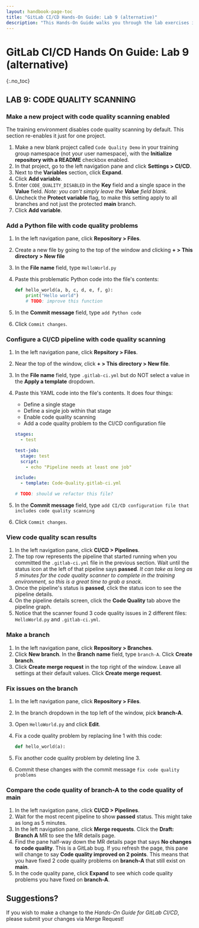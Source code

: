 ```yaml
---
layout: handbook-page-toc
title: "GitLab CI/CD Hands-On Guide: Lab 9 (alternative)"
description: "This Hands-On Guide walks you through the lab exercises in the GitLab CI/CD course."
---
```

# GitLab CI/CD Hands On Guide: Lab 9 (alternative)
{:.no_toc}

## LAB 9: CODE QUALITY SCANNING

### Make a new project with code quality scanning enabled
The training environment disables code quality scanning by default. This section re-enables it just for one project.

1. Make a new blank project called `Code Quality Demo` in your training group namespace (not your user namespace), with the **Initialize repository with a README** checkbox enabled.
2. In that project, go to the left navigation pane and click **Settings > CI/CD**.
3. Next to the **Variables** section, click **Expand**.
4. Click **Add variable**.
5. Enter `CODE_QUALITY_DISABLED` in the **Key** field and a single space in the **Value** field. *Note: you can't simply leave the **Value** field blank.*
6. Uncheck the **Protect variable** flag, to make this setting apply to all branches and not just the protected **main** branch. 
7. Click **Add variable**.

### Add a Python file with code quality problems

1. In the left navigation pane, click **Repository > Files**.
2. Create a new file by going to the top of the window and clicking **+ > This directory > New file**
3. In the **File name** field, type `HelloWorld.py`
4. Paste this problematic Python code into the file's contents:

    ```python
    def hello_world(a, b, c, d, e, f, g):
        print("Hello world")
        # TODO: improve this function
    ```
5. In the **Commit message** field, type `add Python code`
6. Click `Commit changes`.


### Configure a CI/CD pipeline with code quality scanning

1. In the left navigation pane, click **Repsitory > Files**.
2. Near the top of the window, click **+ > This directory > New file**.
3. In the **File name** field, type `.gitlab-ci.yml` but do NOT select a value in the **Apply a template** dropdown.
4. Paste this YAML code into the file's contents. It does four things:
    * Define a single stage
    * Define a single job within that stage
    * Enable code quality scanning
    * Add a code quality problem to the CI/CD configuration file

    ```yml
    stages:
      - test
    
    test-job:
      stage: test
      script:
        - echo "Pipeline needs at least one job"

    include:
      - template: Code-Quality.gitlab-ci.yml
   
    # TODO: should we refactor this file?
    ```
5. In the **Commit message** field, type `add CI/CD configuration file that includes code quality scanning`
6. Click `Commit changes`.


### View code quality scan results

1. In the left navigation pane, click **CI/CD > Pipelines**.
2. The top row represents the pipeline that started running when you committed the `.gitlab-ci.yml` file in the previous section. Wait until the status icon at the left of that pipeline says **passed**. *It can take as long as 5 minutes for the code quality scanner to complete in the training environment, so this is a great time to grab a snack.*
3. Once the pipeline's status is **passed**, click the status icon to see the pipeline details.
4. On the pipeline details screen, click the **Code Quality** tab above the pipeline graph.
5. Notice that the scanner found 3 code quality issues in 2 different files: `HelloWorld.py` and `.gitlab-ci.yml`.


### Make a branch

1. In the left navigation pane, click **Repository > Branches**. 
2. Click **New branch**. In the **Branch name** field, type `branch-A`. Click **Create branch**.
3. Click **Create merge request** in the top right of the window. Leave all settings at their default values. Click **Create merge request**.


### Fix issues on the branch

1. In the left navigation pane, click **Repository > Files**.
2. In the branch dropdown in the top left of the window, pick **branch-A**.
3. Open `HelloWorld.py` and click **Edit**.
4. Fix a code quality problem by replacing line 1 with this code:

    ```python
    def hello_world(a):
   ```
   
5. Fix another code quality problem by deleting line 3.
6. Commit these changes with the commit message `fix code quality problems`


### Compare the code quality of **branch-A** to the code quality of **main**

1. In the left navigation pane, click **CI/CD > Pipelines**.
2. Wait for the most recent pipeline to show **passed** status. This might take as long as 5 minutes.
3. In the left navigation pane, click **Merge requests**. Click the **Draft: Branch A** MR to see the MR details page.
4. Find the pane half-way down the MR details page that says **No changes to code quality**. This is a GitLab bug. If you refresh the page, this pane will change to say **Code quality improved on 2 points**. This means that you have fixed 2 code quality problems on **branch-A** that still exist on **main**.
5. In the code quality pane, click **Expand** to see which code quality problems you have fixed on **branch-A**.


## Suggestions?

If you wish to make a change to the *Hands-On Guide for GitLab CI/CD*, please submit your changes via Merge Request!
